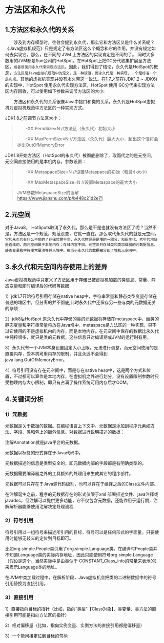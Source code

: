 # 方法区和永久代

## 1.方法区和永久代的关系

　　涉及到内存模型时，往往会提到永久代，那么它和方法区又是什么关系呢？《Java虚拟机规范》只是规定了有方法区这么个概念和它的作用，并没有规定如何去实现它。那么，在不同的 JVM 上方法区的实现肯定是不同的了。 同时大多数用的JVM都是Sun公司的HotSpot。在HotSpot上把GC分代收集扩展至方法区，`或者说使用永久代来实现方法区`。因此，我们得到了结论，永久代是HotSpot的概念，`方法区是Java虚拟机规范中的定义，是一种规范，而永久代是一种实现，一个是标准一个是实现`。其他的虚拟机实现并没有永久带这一说法。在1.7之前在(JDK1.2 ~ JDK6)的实现中，HotSpot 使用永久代实现方法区，HotSpot 使用 GC分代来实现方法区内存回收，可以使用如下参数来调节方法区的大小:


　　方法区和永久代的关系很像Java中接口和类的关系，永久代是HotSpot虚拟机对虚拟机规范中方法区的一种实现方式。

JDK1.8之前调节方法区大小：

>　　-XX:PermSize=N //方法区（永久代）初始大小

>　　-XX:MaxPermSize=N //方法区（永久代）最大大小，超出这个值将会抛出OutOfMemoryError 

JDK1.8开始方法区（HotSpot的永久代）被彻底删除了，取而代之的是元空间，元空间直接使用的是本机内存。参数设置：

>　　-XX:MetaspaceSize=N //设置Metaspace的初始（和最小大小）

>　　-XX:MaxMetaspaceSize=N //设置Metaspace的最大大小

 
> JVM参数MetaspaceSize的误解 https://www.jianshu.com/p/b448c21d2e71
## 2.元空间

对于Java8， HotSpots取消了永久代，那么是不是也就没有方法区了呢？当然不是，方法区是一个规范，规范没变，它就一直在。那么取代永久代的就是元空间。`它和永久代有什么不同的？存储位置不同，永久代物理是是堆的一部分，和新生代，老年代地址是连续的，而元空间属于本地内存；存储内容不同，元空间只存储类和类加载器的元数据信息，静态变量和字符串常量池等并入堆中。相当于永久代的数据被分到了堆和元空间中`。


## 3.永久代和元空间内存使用上的差异

Java虚拟机规范中只定义了方法区用于存储已被虚拟机加载的类信息、常量、静态变量和即时编译后的代码等数据

1）jdk1.7开始符号引用存储在native heap中，字符串常量和静态类型变量存储在普通的堆区中，但分离的并不彻底,此时永久代中还保存另一些与类的元数据无关的杂项

2）jdk8后HotSpot 原永久代中存储的类的元数据将存储在metaspace中，而类的静态变量和字符串常量将放在Java堆中，metaspace是方法区的一种实现，只不过它使用的不是虚拟机内的内存，而是本地内存。在元空间中保存的数据比永久代中纯粹很多，就只是类的元数据，这些信息只对编译期或JVM的运行时有用。

3）永久代有一个JVM本身设置固定大小上限，无法进行调整，而元空间使用的是直接内存，受本机可用内存的限制，并且永远不会得到java.lang.OutOfMemoryError。

4）符号引用没有存在元空间中，而是存在native heap中，这是两个方式和位置，不过都可以算作是本地内存，在虚拟机之外进行划分，没有设置限制参数时只受物理内存大小限制，即只有占满了操作系统可用内存后才OOM。

 
## 4.关键词分析

### 1）元数据
元数据是关于数据的数据。在编程语言上下文中，元数据是添加到程序元素如方法、字段、类和包上的额外信息。对数据进行说明描述的数据：

注解Annotation就是java平台的元数据。 

元数据以标签的形式存在于Java代码中。

元数据描述的信息是类型安全的，即元数据内部的字段都是有明确类型的。

元数据需要编译器之外的工具额外的处理用来生成其它的程序部件。 

元数据可以只存在于Java源代码级别，也可以存在于编译之后的Class文件内部。

在注解诞生之前，程序的元数据存在的形式仅限于xml 部署描述文件、java注释或javadoc，但注解可以提供更多功能，它不仅包含元数据，还能作用于运行期，注解解析器能够使用注解决定处理流程
　　
### 2）符号引用

符号引用以一组符号来描述所引用的目标，符号可以是任何形式的字面量，只要使用时能够无歧义的定位到目标即可。

比如org.simple.People类引用了org.simple.Language类，在编译时People类并不知道Language类的实际内存地址，因此只能使用符号org.simple.Language（假设是这个，当然实际中是由类似于  CONSTANT_Class_info的常量来表示的）来表示Language类的地址。

在JVM中类加载过程中，在解析阶段，Java虚拟机会把类的二进制数据中的符号引用替换为直接引用。
　　
### 3）直接引用

1）直接指向目标的指针（比如，指向“类型”【Class对象】、类变量、类方法的直接引用可能是指向方法区的指针）

2）相对偏移量（比如，指向实例变量、实例方法的直接引用都是偏移量）

3）一个能间接定位到目标的句柄